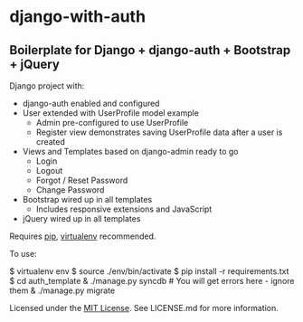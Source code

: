 django-with-auth
================

Boilerplate for Django + django-auth + Bootstrap + jQuery
---------------------------------------------------------

Django project with:

* django-auth enabled and configured
* User extended with UserProfile model example
  * Admin pre-configured to use UserProfile
  * Register view demonstrates saving UserProfile data after a user is created
* Views and Templates based on django-admin ready to go
  * Login
  * Logout
  * Forgot / Reset Password
  * Change Password
* Bootstrap wired up in all templates
  * Includes responsive extensions and JavaScript
* jQuery wired up in all templates

Requires [pip](http://pypi.python.org/pypi/pip), [virtualenv](http://pypi.python.org/pypi/virtualenv) recommended.

To use:

  $ virtualenv env
  $ source ./env/bin/activate
  $ pip install -r requirements.txt
  $ cd auth_template
  & ./manage.py syncdb      # You will get errors here - ignore them
  & ./manage.py migrate

Licensed under the [MIT License](http://opensource.org/licenses/MIT). See LICENSE.md for more information.
